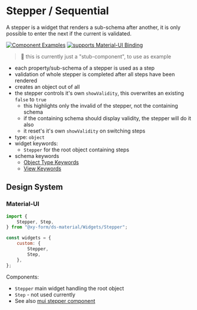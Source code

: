 # Stepper / Sequential

A stepper is a widget that renders a sub-schema after another, it is only possible to enter the next if the current is validated.

[![Component Examples](https://img.shields.io/badge/Examples-green?labelColor=1d3d39&color=1a6754&logoColor=ffffff&style=flat-square)](#demo-ui-generator) [![supports Material-UI Binding](https://img.shields.io/badge/Material-green?labelColor=1a237e&color=0d47a1&logoColor=ffffff&style=flat-square&logo=mui)](#material-ui)

> 🚧 this is currently just a "stub-component", to use as example

- each property/sub-schema of a stepper is used as a step
- validation of whole stepper is completed after all steps have been rendered
- creates an object out of all
- the stepper controls it's own `showValidity`, this overwrites an existing `false` to `true`
    - this highlights only the invalid of the stepper, not the containing schema
    - if the containing schema should display validity, the stepper will do it also
    - it reset's it's own `showValidity` on switching steps
- type: `object`
- widget keywords:
    - `Stepper` for the root object containing steps
- schema keywords
    - [Object Type Keywords](/docs/schema#type-object)
    - [View Keywords](/docs/schema#view-keyword)

## Design System

### Material-UI

```js
import {
    Stepper, Step,
} from "@xy-form/ds-material/Widgets/Stepper";

const widgets = {
    custom: {
        Stepper,
        Step,
    },
};
```

Components:

- `Stepper` main widget handling the root object
- `Step` - not used currently
- See also [mui stepper component](https://material-ui.com/components/steppers/)

